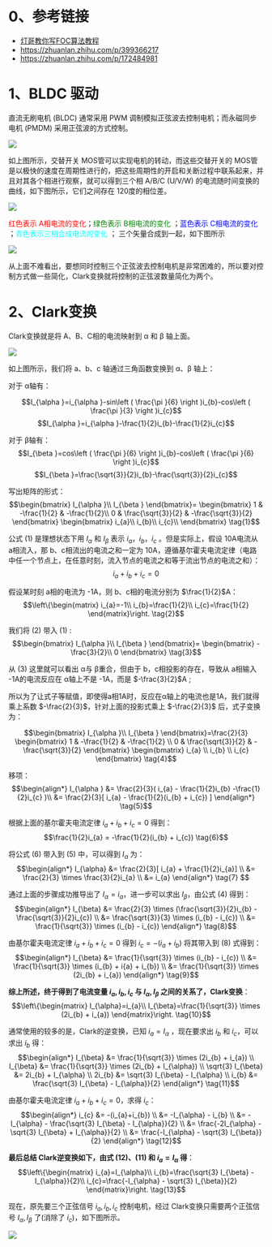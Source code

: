# 0、参考链接
- [灯哥教你写FOC算法教程](http://dengfoc.com/#/dengfoc/%E7%81%AF%E5%93%A5%E6%89%8B%E6%8A%8A%E6%89%8B%E6%95%99%E4%BD%A0%E5%86%99FOC%E7%AE%97%E6%B3%95/%E5%BA%8F%E4%B8%BA%E4%BB%80%E4%B9%88%E8%A6%81%E5%87%BA%E8%BF%99%E7%B3%BB%E5%88%97%E8%AF%BE%E7%A8%8B.md)
- https://zhuanlan.zhihu.com/p/399366217
- https://zhuanlan.zhihu.com/p/172484981

# 1、BLDC 驱动
直流无刷电机 (BLDC) 通常采用 PWM 调制模拟正弦波去控制电机；而永磁同步电机 (PMDM) 采用正弦波的方式控制。

![](FOC1.png)

如上图所示，交替开关 MOS管可以实现电机的转动，而这些交替开关的 MOS管是以极快的速度在周期性进行的，把这些周期性的开启和关断过程中联系起来，并且对其各个相进行观察，就可以得到三个相 A/B/C (U/V/W) 的电流随时间变换的曲线，如下图所示，它们之间存在 120度的相位差。

![](FOC2.gif)

<font  color="red" >红色表示 A相电流的变化</font>；<font  color="green" >绿色表示 B相电流的变化</font> ；<font  color="blue" >蓝色表示 C相电流的变化</font> ；<font  color="cyan" >青色表示三相合成电流的变化</font> ； 三个矢量合成到一起，如下图所示

![](FOC3.gif)

从上面不难看出，要想同时控制三个正弦波去控制电机是非常困难的，所以要对控制方式做一些简化，Clark变换就将控制的正弦波数量简化为两个。

# 2、Clark变换

Clark变换就是将 A、B、C相的电流映射到 α 和 β 轴上面。

![](FOC_Clark_2.png)

如上图所示，我们将 a、b、c 轴通过三角函数变换到 α、β 轴上：

对于 α轴有： 

$$I_{\alpha }=i_{\alpha }-sin\left ( \frac{\pi }{6} \right )i_{b}-cos\left ( \frac{\pi }{3} \right )i_{c}$$
$$I_{\alpha }=i_{\alpha }-\frac{1}{2}i_{b}-\frac{1}{2}i_{c}$$

对于 β轴有：
$$I_{\beta }=cos\left ( \frac{\pi }{6} \right )i_{b}-cos\left ( \frac{\pi }{6} \right )i_{c}$$
$$I_{\beta }=\frac{\sqrt{3}}{2}i_{b}-\frac{\sqrt{3}}{2}i_{c}$$

写出矩阵的形式：
$$\begin{bmatrix}
I_{\alpha }\\ 
I_{\beta }
\end{bmatrix}=
\begin{bmatrix}
1 & -\frac{1}{2} & -\frac{1}{2}\\ 
0 & \frac{\sqrt{3}}{2} & -\frac{\sqrt{3}}{2}
\end{bmatrix}
\begin{bmatrix}
i_{a}\\ 
i_{b}\\ 
i_{c}\\
\end{bmatrix} \tag{1}$$

公式 (1) 是理想状态下用 $I_{\alpha }$ 和 $I_{\beta }$ 表示 $i_{a}$，$i_{b}$，$i_{c}$ 。但是实际上，假设 10A电流从 a相流入，那 b、c相流出的电流之和一定为 10A，遵循基尔霍夫电流定律（电路中任一个节点上，在任意时刻，流入节点的电流之和等于流出节点的电流之和）：
$$i_{a} + i_{b} + i_{c} = 0 $$

假设某时刻 a相的电流为 -1A，则 b、c相的电流分别为 $\frac{1}{2}$A：
$$\left\{\begin{matrix}
i_{a}=-1\\ 
i_{b}=\frac{1}{2}\\ 
i_{c}=\frac{1}{2}
\end{matrix}\right. \tag{2}$$

我们将 (2) 带入 (1) :
$$\begin{bmatrix}
I_{\alpha }\\ 
I_{\beta }
\end{bmatrix}=
\begin{bmatrix}
-\frac{3}{2}\\ 
0 
\end{bmatrix} \tag{3}$$

从 (3) 这里就可以看出 α与 β重合，但由于 b，c相投影的存在，导致从 a相输入 -1A的电流反应在 α轴上不是 -1A，而是 $-\frac{3}{2}$A ;

所以为了让式子等赋值，即使得a相1A时，反应在α轴上的电流也是1A，我们就得乘上系数 $-\frac{2}{3}$，针对上面的投影式乘上 $-\frac{2}{3}$ ​后，式子变换为：

$$\begin{bmatrix}
I_{\alpha }\\ 
I_{\beta }
\end{bmatrix}=\frac{2}{3}
\begin{bmatrix}
1 & -\frac{1}{2} & -\frac{1}{2} \\ 
0 & \frac{\sqrt{3}}{2} & -\frac{\sqrt{3}}{2} 
\end{bmatrix}
\begin{bmatrix}
i_{a} \\ 
i_{b} \\ 
i_{c} 
\end{bmatrix} \tag{4}$$

移项：
$$\begin{align*}
I_{\alpha } &= \frac{2}{3}( i_{a} - \frac{1}{2}i_{b} -\frac{1}{2}i_{c} )\\ 
		   &= \frac{2}{3}[ i_{a} - \frac{1}{2}(i_{b} + i_{c}) ]
\end{align*} \tag{5}$$

根据上面的基尔霍夫电流定律  $i_{a} + i_{b} + i_{c} = 0$ 得到：
$$\frac{1}{2}i_{a} = -\frac{1}{2}(i_{b} + i_{c}) \tag{6}$$

将公式 (6) 带入到 (5) 中，可以得到 $I_{\alpha}$ 为：
$$\begin{align*}
I_{\alpha} &= \frac{2}{3}[ i_{a} + \frac{1}{2}i_{a}] \\ 
		  &= \frac{2}{3} \times \frac{3}{2}i_{a} \\ 
		  &= i_{a}
\end{align*} \tag{7} $$

通过上面的步骤成功推导出了 $I_{\alpha}=i_{a}$，进一步可以求出 $I_{\beta}$，由公式 (4) 得到：
$$\begin{align*}
I_{\beta} &= \frac{2}{3} \times (\frac{\sqrt{3}}{2}i_{b} - \frac{\sqrt{3}}{2}i_{c}) \\
         &= \frac{\sqrt{3}}{3} \times (i_{b} - i_{c}) \\ 
         &= \frac{1}{\sqrt{3}} \times (i_{b} - i_{c})
\end{align*} \tag{8}$$

由基尔霍夫电流定律 $i_{a} + i_{b} + i_{c} = 0$ 得到 $i_{c}=-(i_{a}+i_{b})$ 将其带入到 (8) 式得到：
$$\begin{align*}
I_{\beta} &= \frac{1}{\sqrt{3}} \times (i_{b} - i_{c}) \\
		 &= \frac{1}{\sqrt{3}} \times (i_{b} + i{a} + i_{b}) \\
		 &= \frac{1}{\sqrt{3}} \times (2i_{b} + i_{a})
\end{align*} \tag{9}$$

**综上所述，终于得到了电流变量 $i_{a},i_{b},i_{c}$ 与 $I_{\alpha},I_{\beta}$ 之间的关系了，Clark变换**：
$$\left\{\begin{matrix}
I_{\alpha}=i_{a}\\ 
I_{\beta}=\frac{1}{\sqrt{3}} \times (2i_{b} + i_{a})
\end{matrix}\right. \tag{10}$$

通常使用的较多的是，Clark的逆变换，已知 $i_{a}=I_{\alpha}$ ，现在要求出 $i_{b}$ 和 $i_{c}$，可以求出 $i_{b}$ 得：
$$\begin{align*}
I_{\beta} &= \frac{1}{\sqrt{3}} \times (2i_{b} + i_{a}) \\
I_{\beta} &= \frac{1}{\sqrt{3}} \times (2i_{b} + I_{\alpha}) \\
\sqrt{3} I_{\beta} &= 2i_{b} + I_{\alpha} \\
2i_{b} &= \sqrt{3} I_{\beta} - I_{\alpha} \\
i_{b} &= \frac{\sqrt{3} I_{\beta} - I_{\alpha}}{2}
\end{align*} \tag{11}$$

由基尔霍夫电流定律 $i_{a} + i_{b} + i_{c} = 0$，求得 $i_{c}$：
$$\begin{align*}
i_{c} &= -(i_{a}+i_{b}) \\ 
     &= -I_{\alpha} - i_{b} \\
     &= -I_{\alpha} - \frac{\sqrt{3} I_{\beta} - I_{\alpha}}{2} \\
     &= \frac{-2I_{\alpha} - \sqrt{3} I_{\beta} + I_{\alpha}}{2} \\
     &= \frac{-I_{\alpha} - \sqrt{3} I_{\beta}}{2}
\end{align*} \tag{12}$$

**最后总结 Clark逆变换如下，由式 (12)、(11) 和 $i_{a}=I_{\alpha}$ 得**：
$$\left\{\begin{matrix}
i_{a}=I_{\alpha}\\ 
i_{b}=\frac{\sqrt{3} I_{\beta} - I_{\alpha}}{2}\\ 
i_{c}=\frac{-I_{\alpha} - \sqrt{3} I_{\beta}}{2}
\end{matrix}\right. \tag{13}$$


现在，原先要三个正弦信号 $i_{a},i_{b},i_{c}$  控制电机，经过 Clark变换只需要两个正弦信号  $I_{\alpha},I_{\beta}$ 了(消除了 $i_{c}$)，如下图所示。

![](FOC4.gif)

